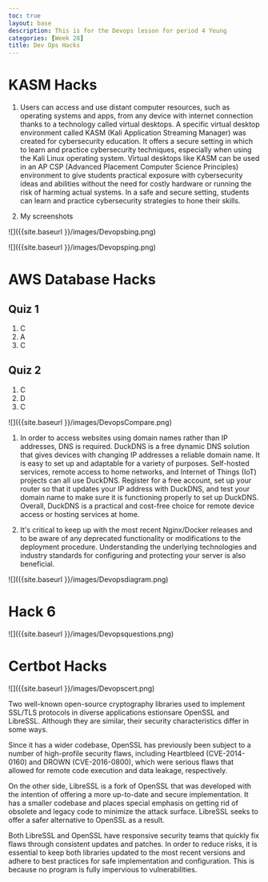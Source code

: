 ```yaml
---
toc: true
layout: base
description: This is for the Devops lesson for period 4 Yeung
categories: [Week 28]
title: Dev Ops Hacks
---
```


# KASM Hacks

1. Users can access and use distant computer resources, such as operating systems and apps, from any device with internet connection thanks to a technology called virtual desktops. A specific virtual desktop environment called KASM (Kali Application Streaming Manager) was created for cybersecurity education. It offers a secure setting in which to learn and practice cybersecurity techniques, especially when using the Kali Linux operating system. Virtual desktops like KASM can be used in an AP CSP (Advanced Placement Computer Science Principles) environment to give students practical exposure with cybersecurity ideas and abilities without the need for costly hardware or running the risk of harming actual systems. In a safe and secure setting, students can learn and practice cybersecurity strategies to hone their skills.

2. My screenshots

![]({{site.baseurl }}/images/Devopsbing.png)

![]({{site.baseurl }}/images/Devopsping.png)

# AWS Database Hacks

## Quiz 1

1. C
2. A
3. C

## Quiz 2

1. C
2. D
3. C

![]({{site.baseurl }}/images/DevopsCompare.png)

1. In order to access websites using domain names rather than IP addresses, DNS is required. DuckDNS is a free dynamic DNS solution that gives devices with changing IP addresses a reliable domain name. It is easy to set up and adaptable for a variety of purposes. Self-hosted services, remote access to home networks, and Internet of Things (IoT) projects can all use DuckDNS. Register for a free account, set up your router so that it updates your IP address with DuckDNS, and test your domain name to make sure it is functioning properly to set up DuckDNS. Overall, DuckDNS is a practical and cost-free choice for remote device access or hosting services at home.

2. It's critical to keep up with the most recent Nginx/Docker releases and to be aware of any deprecated functionality or modifications to the deployment procedure. Understanding the underlying technologies and industry standards for configuring and protecting your server is also beneficial.

![]({{site.baseurl }}/images/Devopsdiagram.png)

# Hack 6

![]({{site.baseurl }}/images/Devopsquestions.png)

# Certbot Hacks

![]({{site.baseurl }}/images/Devopscert.png)

Two well-known open-source cryptography libraries used to implement SSL/TLS protocols in diverse applications estionsare OpenSSL and LibreSSL. Although they are similar, their security characteristics differ in some ways.

Since it has a wider codebase, OpenSSL has previously been subject to a number of high-profile security flaws, including Heartbleed (CVE-2014-0160) and DROWN (CVE-2016-0800), which were serious flaws that allowed for remote code execution and data leakage, respectively.

On the other side, LibreSSL is a fork of OpenSSL that was developed with the intention of offering a more up-to-date and secure implementation. It has a smaller codebase and places special emphasis on getting rid of obsolete and legacy code to minimize the attack surface. LibreSSL seeks to offer a safer alternative to OpenSSL as a result.

Both LibreSSL and OpenSSL have responsive security teams that quickly fix flaws through consistent updates and patches. In order to reduce risks, it is essential to keep both libraries updated to the most recent versions and adhere to best practices for safe implementation and configuration. This is because no program is fully impervious to vulnerabilities.
